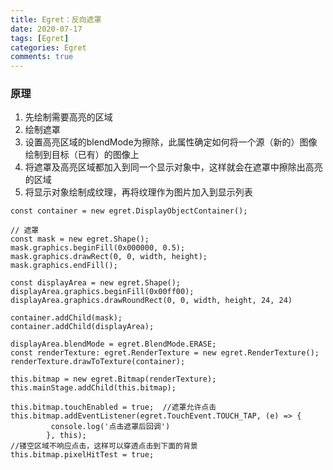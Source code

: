```yaml
---
title: Egret：反向遮罩
date: 2020-07-17
tags: [Egret]
categories: Egret
comments: true
---
```


### 原理
1. 先绘制需要高亮的区域
2. 绘制遮罩
3. 设置高亮区域的blendMode为擦除，此属性确定如何将一个源（新的）图像绘制到目标（已有）的图像上
4. 将遮罩及高亮区域都加入到同一个显示对象中，这样就会在遮罩中擦除出高亮的区域
5. 将显示对象绘制成纹理，再将纹理作为图片加入到显示列表


```
const container = new egret.DisplayObjectContainer();

// 遮罩
const mask = new egret.Shape();
mask.graphics.beginFill(0x000000, 0.5);
mask.graphics.drawRect(0, 0, width, height);
mask.graphics.endFill();

const displayArea = new egret.Shape();
displayArea.graphics.beginFill(0x00ff00);
displayArea.graphics.drawRoundRect(0, 0, width, height, 24, 24)

container.addChild(mask);
container.addChild(displayArea);

displayArea.blendMode = egret.BlendMode.ERASE;
const renderTexture: egret.RenderTexture = new egret.RenderTexture();
renderTexture.drawToTexture(container);

this.bitmap = new egret.Bitmap(renderTexture);
this.mainStage.addChild(this.bitmap);
        
this.bitmap.touchEnabled = true;  //遮罩允许点击
this.bitmap.addEventListener(egret.TouchEvent.TOUCH_TAP, (e) => {
         console.log('点击遮罩后回调')
		}, this);
//镂空区域不响应点击，这样可以穿透点击到下面的背景
this.bitmap.pixelHitTest = true;  
```

